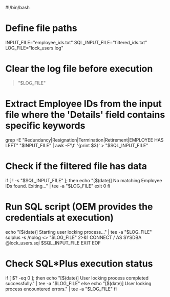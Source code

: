 #!/bin/bash

# Define file paths
INPUT_FILE="employee_ids.txt"
SQL_INPUT_FILE="filtered_ids.txt"
LOG_FILE="lock_users.log"

# Clear the log file before execution
> "$LOG_FILE"

# Extract Employee IDs from the input file where the 'Details' field contains specific keywords
grep -E "Redundancy|Resignation|Termination|Retirement|EMPLOYEE HAS LEFT" "$INPUT_FILE" | awk -F'\t' '{print $3}' > "$SQL_INPUT_FILE"

# Check if the filtered file has data
if [ ! -s "$SQL_INPUT_FILE" ]; then
    echo "[$(date)] No matching Employee IDs found. Exiting..." | tee -a "$LOG_FILE"
    exit 0
fi

# Run SQL script (OEM provides the credentials at execution)
echo "[$(date)] Starting user locking process..." | tee -a "$LOG_FILE"
sqlplus -s /nolog <<EOF >> "$LOG_FILE" 2>&1
CONNECT / AS SYSDBA
@lock_users.sql $SQL_INPUT_FILE
EXIT
EOF

# Check SQL*Plus execution status
if [ $? -eq 0 ]; then
    echo "[$(date)] User locking process completed successfully." | tee -a "$LOG_FILE"
else
    echo "[$(date)] User locking process encountered errors." | tee -a "$LOG_FILE"
fi
